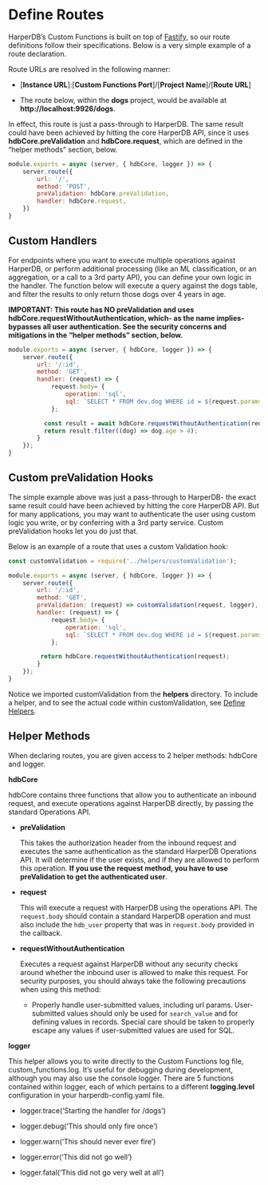 # Define Routes

HarperDB’s Custom Functions is built on top of [Fastify](https://www.fastify.io/), so our route definitions follow their specifications. Below is a very simple example of a route declaration.



Route URLs are resolved in the following manner:

* [**Instance URL**]:[**Custom Functions Port**]/[**Project Name**]/[**Route URL**]

* The route below, within the **dogs** project, would be available at **http://localhost:9926/dogs**.


In effect, this route is just a pass-through to HarperDB. The same result could have been achieved by hitting the core HarperDB API, since it uses **hdbCore.preValidation** and **hdbCore.request**, which are defined in the “helper methods” section, below.



```javascript
module.exports = async (server, { hdbCore, logger }) => {
    server.route({
        url: '/',
        method: 'POST',
        preValidation: hdbCore.preValidation,
        handler: hdbCore.request,
    })
}
```


## Custom Handlers

For endpoints where you want to execute multiple operations against HarperDB, or perform additional processing (like an ML classification, or an aggregation, or a call to a 3rd party API), you can define your own logic in the handler. The function below will execute a query against the dogs table, and filter the results to only return those dogs over 4 years in age.



**IMPORTANT: This route has NO preValidation and uses hdbCore.requestWithoutAuthentication, which- as the name implies- bypasses all user authentication. See the security concerns and mitigations in the “helper methods” section, below.**



```javascript
module.exports = async (server, { hdbCore, logger }) => {
    server.route({
        url: '/:id',
        method: 'GET',
        handler: (request) => {
            request.body= {
                operation: 'sql',
                sql: `SELECT * FROM dev.dog WHERE id = ${request.params.id}`
            };

          const result = await hdbCore.requestWithoutAuthentication(request);
          return result.filter((dog) => dog.age > 4);
        }
    });
}
```

## Custom preValidation Hooks
The simple example above was just a pass-through to HarperDB- the exact same result could have been achieved by hitting the core HarperDB API. But for many applications, you may want to authenticate the user using custom logic you write, or by conferring with a 3rd party service. Custom preValidation hooks let you do just that.



Below is an example of a route that uses a custom Validation hook:

```javascript
const customValidation = require('../helpers/customValidation');

module.exports = async (server, { hdbCore, logger }) => {
    server.route({
        url: '/:id',
        method: 'GET',
        preValidation: (request) => customValidation(request, logger),
        handler: (request) => {
            request.body= {
                operation: 'sql',
                sql: `SELECT * FROM dev.dog WHERE id = ${request.params.id}`
            };

         return hdbCore.requestWithoutAuthentication(request);
        }
    });
}
```


Notice we imported customValidation from the **helpers** directory. To include a helper, and to see the actual code within customValidation, see [Define Helpers](https://harperdb.io/developers/documentation/custom-functions/define-helpers/).

## Helper Methods
When declaring routes, you are given access to 2 helper methods: hdbCore and logger.



**hdbCore**

hdbCore contains three functions that allow you to authenticate an inbound request, and execute operations against HarperDB directly, by passing the standard Operations API.



* **preValidation**

   This takes the authorization header from the inbound request and executes the same authentication as the standard HarperDB Operations API. It will determine if the user exists, and if they are allowed to perform this operation. **If you use the request method, you have to use preValidation to get the authenticated user**.

* **request**

  This will execute a request with HarperDB using the operations API. The `request.body` should contain a standard HarperDB operation and must also include the `hdb_user` property that was in `request.body` provided in the callback.

* **requestWithoutAuthentication**

   Executes a request against HarperDB without any security checks around whether the inbound user is allowed to make this request. For security purposes, you should always take the following precautions when using this method:

  * Properly handle user-submitted values, including url params. User-submitted values should only be used for `search_value` and for defining values in records. Special care should be taken to properly escape any values if user-submitted values are used for SQL.


**logger**

This helper allows you to write directly to the Custom Functions log file, custom_functions.log. It’s useful for debugging during development, although you may also use the console logger. There are 5 functions contained within logger, each of which pertains to a different **logging.level** configuration in your harperdb-config.yaml file.


* logger.trace(‘Starting the handler for /dogs’)

* logger.debug(‘This should only fire once’)

* logger.warn(‘This should never ever fire’)

* logger.error(‘This did not go well’)

* logger.fatal(‘This did not go very well at all’)